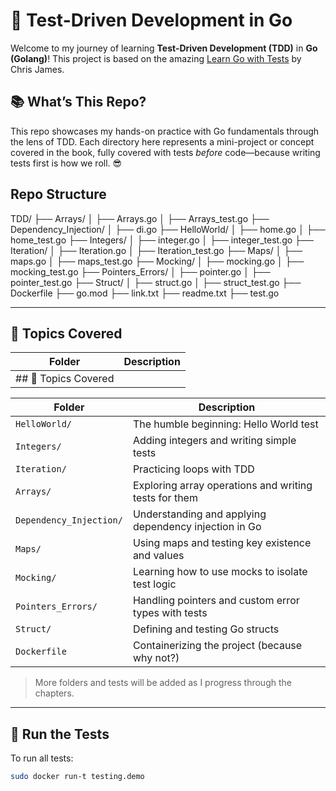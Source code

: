 # 🧪 Test-Driven Development in Go

Welcome to my journey of learning **Test-Driven Development (TDD)** in **Go (Golang)**! This project is based on the amazing [Learn Go with Tests](https://quii.gitbook.io/learn-go-with-tests/) by Chris James.

## 📚 What’s This Repo?

This repo showcases my hands-on practice with Go fundamentals through the lens of TDD. Each directory here represents a mini-project or concept covered in the book, fully covered with tests *before* code—because writing tests first is how we roll. 😎

## Repo Structure 

TDD/
├── Arrays/
│   ├── Arrays.go
│   ├── Arrays_test.go
├── Dependency_Injection/
│   ├── di.go
├── HelloWorld/
│   ├── home.go
│   ├── home_test.go
├── Integers/
│   ├── integer.go
│   ├── integer_test.go
├── Iteration/
│   ├── Iteration.go
│   ├── Iteration_test.go
├── Maps/
│   ├── maps.go
│   ├── maps_test.go
├── Mocking/
│   ├── mocking.go
│   ├── mocking_test.go
├── Pointers_Errors/
│   ├── pointer.go
│   ├── pointer_test.go
├── Struct/
│   ├── struct.go
│   ├── struct_test.go
├── Dockerfile
├── go.mod
├── link.txt
├── readme.txt
├── test.go


---------------------------------------

## 🚀 Topics Covered

| Folder             | Description                            |
|--------------------|----------------------------------------|
|## 🚀 Topics Covered

| Folder                  | Description                                                |
|--------------------------|------------------------------------------------------------|
| `HelloWorld/`            | The humble beginning: Hello World test                     |
| `Integers/`              | Adding integers and writing simple tests                   |
| `Iteration/`             | Practicing loops with TDD                                  |
| `Arrays/`                | Exploring array operations and writing tests for them      |
| `Dependency_Injection/`  | Understanding and applying dependency injection in Go      |
| `Maps/`                  | Using maps and testing key existence and values            |
| `Mocking/`               | Learning how to use mocks to isolate test logic            |
| `Pointers_Errors/`       | Handling pointers and custom error types with tests        |
| `Struct/`                | Defining and testing Go structs                            |
| `Dockerfile`             | Containerizing the project (because why not?)              |


> More folders and tests will be added as I progress through the chapters.

---

## 🧪 Run the Tests

To run all tests:

```bash
sudo docker run-t testing.demo
